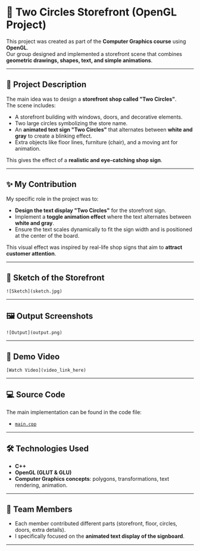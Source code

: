 # 🏪 Two Circles Storefront (OpenGL Project)

This project was created as part of the **Computer Graphics course** using **OpenGL**.  
Our group designed and implemented a storefront scene that combines **geometric drawings, shapes, text, and simple animations**.

---

## 📌 Project Description
The main idea was to design a **storefront shop called "Two Circles"**.  
The scene includes:
- A storefront building with windows, doors, and decorative elements.  
- Two large circles symbolizing the store name.  
- An **animated text sign "Two Circles"** that alternates between **white and gray** to create a blinking effect.  
- Extra objects like floor lines, furniture (chair), and a moving ant for animation.

This gives the effect of a **realistic and eye-catching shop sign**.

---

## ✨ My Contribution
My specific role in the project was to:
- **Design the text display "Two Circles"** for the storefront sign.  
- Implement a **toggle animation effect** where the text alternates between **white and gray**.  
- Ensure the text scales dynamically to fit the sign width and is positioned at the center of the board.

This visual effect was inspired by real-life shop signs that aim to **attract customer attention**.

---

## 📝 Sketch of the Storefront


`![Sketch](sketch.jpg)`

---

## 🖼️ Output Screenshots

`![Output](output.png)`

---

## 🎥 Demo Video


`[Watch Video](video_link_here)`

---

## 💻 Source Code
The main implementation can be found in the code file:

- [`main.cpp`](main.cpp)

---

## 🛠️ Technologies Used
- **C++**
- **OpenGL (GLUT & GLU)**
- **Computer Graphics concepts**: polygons, transformations, text rendering, animation.

---

## 👥 Team Members
- Each member contributed different parts (storefront, floor, circles, doors, extra details).  
- I specifically focused on the **animated text display of the signboard**.

---
